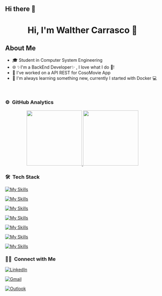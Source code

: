 ## Hi there 👋

<div align="center">
<h1 align="center">Hi, I'm  Walther Carrasco 👋</h1>
</div>

## About Me
- 🎓 Student in Computer System Engineering
- 🌐 ✨I'm a BackEnd Developer✨ , I love what I do 💖!
- 🎦 I've worked on a API REST for CosoMovie App 
- 📗 I'm always learning something new, currently I started with Docker 💻
<br>


### ⚙️ &nbsp;GitHub Analytics

<p align="center">
<a href="https://github.com/walthercarrasco">
  <img height="180em" src="https://github-readme-stats-eight-theta.vercel.app/api?username=walthercarrasco&show_icons=true&theme=algolia&include_all_commits=true&count_private=true"/>
  <img height="180em" src="https://github-readme-stats.vercel.app/api/top-langs/?username=walthercarrasco&layout=compact&langs_count=8&theme=algolia&hide_progress=true"/>
</a>
</p>

### 🛠 &nbsp;Tech Stack

[![My Skills](https://skillicons.dev/icons?i=react,java,gradle,py,cpp,c)]()

[![My Skills](https://skillicons.dev/icons?i=js,html,css,ts,express)]()

[![My Skills](https://skillicons.dev/icons?i=mongodb,mysql,postgres)]()

[![My Skills](https://skillicons.dev/icons?i=git,github,nodejs,npm,yarn,firebase,postman)]()

[![My Skills](https://skillicons.dev/icons?i=vscode,visualstudio,octave)]()

[![My Skills](https://skillicons.dev/icons?i=aws,gcp,azure)]()

[![My Skills](https://skillicons.dev/icons?i=windows,linux,ubuntu,docker)]()


### 🤝🏻 &nbsp;Connect with Me

<p align="center">

[![LinkedIn](https://img.shields.io/badge/LinkedIn-Walther_Carrasco-blue?logo=linkedin&style=flat-square&labelColor=blue)](https://www.linkedin.com/in/walthercarrasco16/)


[![Gmail](https://img.shields.io/badge/Gmail-walthercarrasc16o%40gmail.com-red?logo=gmail&style=flat-square&labelColor=white)](mailto:walthercarrasco16@gmail.com)

[![Outlook](https://img.shields.io/badge/Outlook-walthercarrasco16%40unitec.edu-darkblue?logo=microsoft-outlook&style=flat-square&labelColor=darkblue)](mailto:clau_cortes10@hotmail.com)
</p>